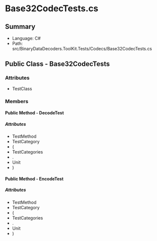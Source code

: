 ﻿# Base32CodecTests.cs

## Summary

* Language: C#
* Path: src/BinaryDataDecoders.ToolKit.Tests/Codecs/Base32CodecTests.cs

## Public Class - Base32CodecTests

### Attributes

 - TestClass

### Members

#### Public Method - DecodeTest

##### Attributes

 - TestMethod
 - TestCategory
 - (
 - TestCategories
 - .
 - Unit
 - )


#### Public Method - EncodeTest

##### Attributes

 - TestMethod
 - TestCategory
 - (
 - TestCategories
 - .
 - Unit
 - )


